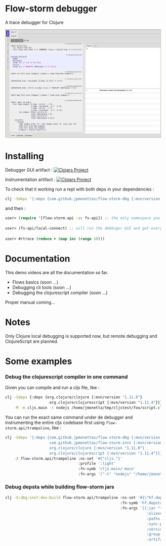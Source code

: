 # Flow-storm debugger

A trace debugger for Clojure 

![demo](./docs/images/screenshot.png)

# Installing 

Debugger GUI artifact :
[![Clojars Project](https://img.shields.io/clojars/v/com.github.jpmonettas/flow-storm-dbg.svg)](https://clojars.org/com.github.jpmonettas/flow-storm-dbg)

Instrumentation artifact :
[![Clojars Project](https://img.shields.io/clojars/v/com.github.jpmonettas/flow-storm-inst.svg)](https://clojars.org/com.github.jpmonettas/flow-storm-inst)

To check that it working run a repl with both deps in your dependencies :

```bash
clj -Sdeps '{:deps {com.github.jpmonettas/flow-storm-dbg {:mvn/version "2.0.0-alpha-SNAPSHOT"} com.github.jpmonettas/flow-storm-inst {:mvn/version "2.0.0-alpha-SNAPSHOT"}}}'
```

and then :

```clojure
user> (require '[flow-storm.api :as fs-api]) ;; the only namespace you need to require

user> (fs-api/local-connect) ;; will run the debbuger GUI and get everything ready

user> #rtrace (reduce + (map inc (range 10)))
```

# Documentation 

This demo videos are all the documentation so far.

- Flows basics (soon ...)
- Debugging cli tools (soon ...)
- Debugging the clojurescript compiler (soon ...)

Proper manual coming...

# Notes

Only Clojure local debugging is supported now, but remote debugging and ClojureScript are planned.

# Some examples

### Debug the clojurescript compiler in one command

Given you can compile and run a cljs file, like :

```bash
clj -Sdeps {:deps {org.clojure/clojure {:mvn/version "1.11.0"}          \
					org.clojure/clojurescript {:mvn/version "1.11.4"}}} \
    -M -m cljs.main -t nodejs /home/jmonetta/tmp/cljstest/foo/script.cljs
```

You can run the exact same command under de debugger and instrumenting the entire cljs codebase first using `flow-storm.api/trampoline`, like :

```bash
clj -Sdeps '{:deps {com.github.jpmonettas/flow-storm-dbg {:mvn/version "2.0.0-alpha-SNAPSHOT"}  \
                    com.github.jpmonettas/flow-storm-inst {:mvn/version "2.0.0-alpha-SNAPSHOT"} \
					org.clojure/clojure {:mvn/version "1.11.0"}                                 \
					org.clojure/clojurescript {:mvn/version "1.11.4"}}}'                        \
	-X flow-storm.api/trampoline :ns-set '#{"cljs."}'                                           \
	                             :profile ':light'                                              \
								 :fn-symb 'cljs.main/-main'                                     \
								 :fn-args '["-t" "nodejs" "/home/jmonetta/tmp/cljstest/foo/script.cljs"]'
```

### Debug depsta while building flow-storm jars

```bash
clj -X:dbg:inst:dev:build flow-storm.api/trampoline :ns-set '#{\"hf.depstar\"}' \
                                                    :fn-symb 'hf.depstar/jar'   \
													:fn-args '[{:jar "flow-storm-dbg.jar"         \
													            :aliases [:dbg]                   \
																:paths-only false                 \
																:sync-pom true                    \
																:version "1.1.1"                  \
																:group-id "com.github.jpmonettas" \
																:artifact-id "flow-storm-dbg"}]'
```
